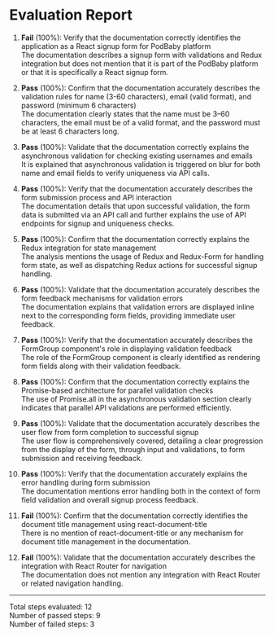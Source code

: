 # Evaluation Report

1. **Fail** (100%): Verify that the documentation correctly identifies the application as a React signup form for PodBaby platform  
   The documentation describes a signup form with validations and Redux integration but does not mention that it is part of the PodBaby platform or that it is specifically a React signup form.

2. **Pass** (100%): Confirm that the documentation accurately describes the validation rules for name (3-60 characters), email (valid format), and password (minimum 6 characters)  
   The documentation clearly states that the name must be 3–60 characters, the email must be of a valid format, and the password must be at least 6 characters long.

3. **Pass** (100%): Validate that the documentation correctly explains the asynchronous validation for checking existing usernames and emails  
   It is explained that asynchronous validation is triggered on blur for both name and email fields to verify uniqueness via API calls.

4. **Pass** (100%): Verify that the documentation accurately describes the form submission process and API interaction  
   The documentation details that upon successful validation, the form data is submitted via an API call and further explains the use of API endpoints for signup and uniqueness checks.

5. **Pass** (100%): Confirm that the documentation correctly explains the Redux integration for state management  
   The analysis mentions the usage of Redux and Redux-Form for handling form state, as well as dispatching Redux actions for successful signup handling.

6. **Pass** (100%): Validate that the documentation accurately describes the form feedback mechanisms for validation errors  
   The documentation explains that validation errors are displayed inline next to the corresponding form fields, providing immediate user feedback.

7. **Pass** (100%): Verify that the documentation accurately describes the FormGroup component's role in displaying validation feedback  
   The role of the FormGroup component is clearly identified as rendering form fields along with their validation feedback.

8. **Pass** (100%): Confirm that the documentation correctly explains the Promise-based architecture for parallel validation checks  
   The use of Promise.all in the asynchronous validation section clearly indicates that parallel API validations are performed efficiently.

9. **Pass** (100%): Validate that the documentation accurately describes the user flow from form completion to successful signup  
   The user flow is comprehensively covered, detailing a clear progression from the display of the form, through input and validations, to form submission and receiving feedback.

10. **Pass** (100%): Verify that the documentation accurately explains the error handling during form submission  
    The documentation mentions error handling both in the context of form field validation and overall signup process feedback.

11. **Fail** (100%): Confirm that the documentation correctly identifies the document title management using react-document-title  
    There is no mention of react-document-title or any mechanism for document title management in the documentation.

12. **Fail** (100%): Validate that the documentation accurately describes the integration with React Router for navigation  
    The documentation does not mention any integration with React Router or related navigation handling.

---

Total steps evaluated: 12  
Number of passed steps: 9  
Number of failed steps: 3